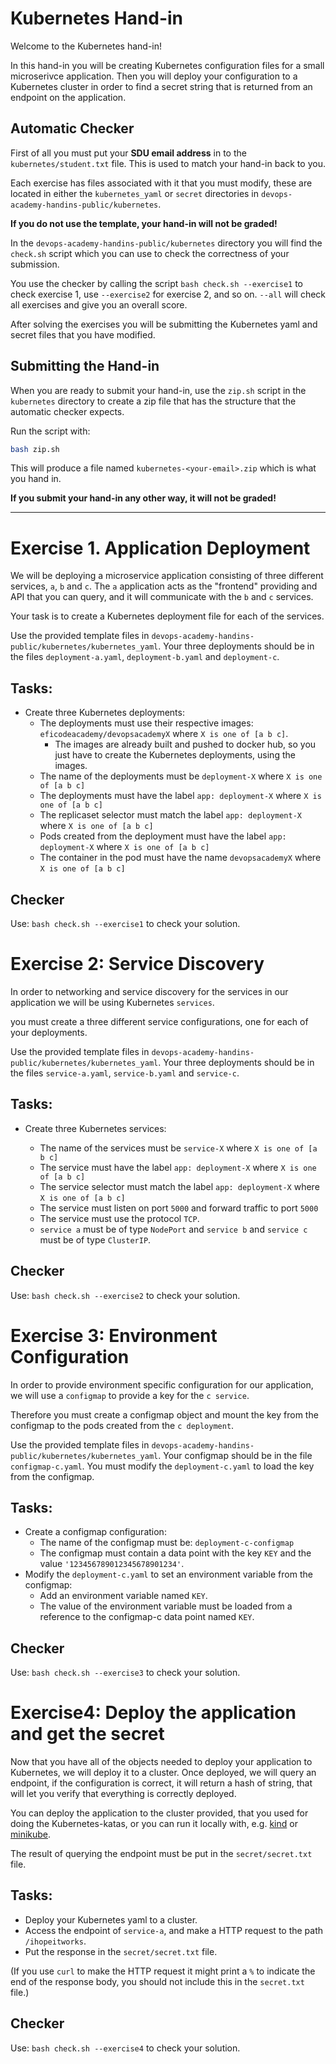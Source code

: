 # Kubernetes Hand-in

Welcome to the Kubernetes hand-in!

In this hand-in you will be creating Kubernetes configuration files for a small microserivce application.
Then you will deploy your configuration to a Kubernetes cluster in order to find a secret string that is returned from an endpoint on the application.

## Automatic Checker

First of all you must put your **SDU email address** in to the `kubernetes/student.txt` file.
This is used to match your hand-in back to you.

Each exercise has files associated with it that you must modify, these are located in either the `kubernetes_yaml` or `secret` directories in `devops-academy-handins-public/kubernetes`.

**If you do not use the template, your hand-in will not be graded!**

In the `devops-academy-handins-public/kubernetes` directory you will find the `check.sh` script which you can use to check the correctness of your submission.

You use the checker by calling the script `bash check.sh --exercise1` to check exercise 1, use `--exercise2` for exercise 2, and so on.
`--all` will check all exercises and give you an overall score.

After solving the exercises you will be submitting the Kubernetes yaml and secret files that you have modified.

## Submitting the Hand-in

When you are ready to submit your hand-in, use the `zip.sh` script in the `kubernetes` directory to create a zip file that has the structure that the automatic checker expects.

Run the script with:

```sh
bash zip.sh
```

This will produce a file named `kubernetes-<your-email>.zip` which is what you hand in.

**If you submit your hand-in any other way, it will not be graded!**

---

# Exercise 1. Application Deployment

We will be deploying a microservice application consisting of three different services, `a`, `b` and `c`.
The `a` application acts as the "frontend" providing and API that you can query, and it will communicate with the `b` and `c` services.

Your task is to create a Kubernetes deployment file for each of the services.

Use the provided template files in `devops-academy-handins-public/kubernetes/kubernetes_yaml`.
Your three deployments should be in the files `deployment-a.yaml`, `deployment-b.yaml` and `deployment-c`.

## Tasks:

- Create three Kubernetes deployments:
  - The deployments must use their respective images: `eficodeacademy/devopsacademyX` where `X is one of [a b c]`.
    - The images are already built and pushed to docker hub, so you just have to create the Kubernetes deployments, using the images.
  - The name of the deployments must be `deployment-X` where `X is one of [a b c]`
  - The deployments must have the label `app: deployment-X` where `X is one of [a b c]`
  - The replicaset selector must match the label `app: deployment-X` where `X is one of [a b c]`
  - Pods created from the deployment must have the label `app: deployment-X` where `X is one of [a b c]`
  - The container in the pod must have the name `devopsacademyX` where `X is one of [a b c]`

## Checker

Use: `bash check.sh --exercise1` to check your solution.

# Exercise 2: Service Discovery

In order to networking and service discovery for the services in our application we will be using Kubernetes `services`.

you must create a three different service configurations, one for each of your deployments.

Use the provided template files in `devops-academy-handins-public/kubernetes/kubernetes_yaml`.
Your three deployments should be in the files `service-a.yaml`, `service-b.yaml` and `service-c`.

## Tasks:

- Create three Kubernetes services:

  - The name of the services must be `service-X` where `X is one of [a b c]`
  - The service must have the label `app: deployment-X` where `X is one of [a b c]`
  - The service selector must match the label `app: deployment-X` where `X is one of [a b c]`
  - The service must listen on port `5000` and forward traffic to port `5000`
  - The service must use the protocol `TCP`.
  - `service a` must be of type `NodePort` and `service b` and `service c` must be of type `ClusterIP`.

## Checker

Use: `bash check.sh --exercise2` to check your solution.

# Exercise 3: Environment Configuration

In order to provide environment specific configuration for our application, we will use a `configmap` to provide a key for the `c service`.

Therefore you must create a configmap object and mount the key from the configmap to the pods created from the `c deployment`.

Use the provided template files in `devops-academy-handins-public/kubernetes/kubernetes_yaml`.
Your configmap should be in the file `configmap-c.yaml`.
You must modify the `deployment-c.yaml` to load the key from the configmap.

## Tasks:

- Create a configmap configuration:
  - The name of the configmap must be: `deployment-c-configmap`
  - The configmap must contain a data point with the key `KEY` and the value `'123456789012345678901234'`.
- Modify the `deployment-c.yaml` to set an environment variable from the configmap:
  - Add an environment variable named `KEY`.
  - The value of the environment variable must be loaded from a reference to the configmap-c data point named `KEY`.

## Checker

Use: `bash check.sh --exercise3` to check your solution.

# Exercise4: Deploy the application and get the secret

Now that you have all of the objects needed to deploy your application to Kubernetes, we will deploy it to a cluster.
Once deployed, we will query an endpoint, if the configuration is correct, it will return a hash of string, that will let you verify that everything is correctly deployed.

You can deploy the application to the cluster provided, that you used for doing the Kubernetes-katas, or you can run it locally with, e.g. [kind](https://kind.sigs.k8s.io/) or [minikube](https://minikube.sigs.k8s.io/docs/).

The result of querying the endpoint must be put in the `secret/secret.txt` file.

## Tasks:

- Deploy your Kubernetes yaml to a cluster.
- Access the endpoint of `service-a`, and make a HTTP request to the path `/ihopeitworks`.
- Put the response in the `secret/secret.txt` file.

(If you use `curl` to make the HTTP request it might print a `%` to indicate the end of the response body, you should not include this in the `secret.txt` file.)

## Checker

Use: `bash check.sh --exercise4` to check your solution.
